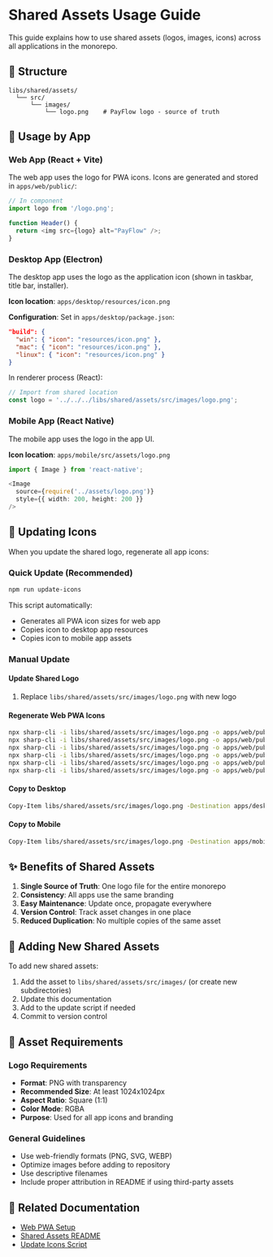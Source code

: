 # Shared Assets Usage Guide

This guide explains how to use shared assets (logos, images, icons) across all applications in the monorepo.

## 📁 Structure

```
libs/shared/assets/
  └── src/
      └── images/
          └── logo.png    # PayFlow logo - source of truth
```

## 🎯 Usage by App

### Web App (React + Vite)

The web app uses the logo for PWA icons. Icons are generated and stored in `apps/web/public/`:

```typescript
// In component
import logo from '/logo.png';

function Header() {
  return <img src={logo} alt="PayFlow" />;
}
```

### Desktop App (Electron)

The desktop app uses the logo as the application icon (shown in taskbar, title bar, installer).

**Icon location**: `apps/desktop/resources/icon.png`

**Configuration**: Set in `apps/desktop/package.json`:
```json
"build": {
  "win": { "icon": "resources/icon.png" },
  "mac": { "icon": "resources/icon.png" },
  "linux": { "icon": "resources/icon.png" }
}
```

In renderer process (React):
```typescript
// Import from shared location
const logo = '../../../libs/shared/assets/src/images/logo.png';
```

### Mobile App (React Native)

The mobile app uses the logo in the app UI.

**Icon location**: `apps/mobile/src/assets/logo.png`

```typescript
import { Image } from 'react-native';

<Image 
  source={require('../assets/logo.png')} 
  style={{ width: 200, height: 200 }}
/>
```

## 🔄 Updating Icons

When you update the shared logo, regenerate all app icons:

### Quick Update (Recommended)
```bash
npm run update-icons
```

This script automatically:
- Generates all PWA icon sizes for web app
- Copies icon to desktop app resources
- Copies icon to mobile app assets

### Manual Update

#### Update Shared Logo
1. Replace `libs/shared/assets/src/images/logo.png` with new logo

#### Regenerate Web PWA Icons
```bash
npx sharp-cli -i libs/shared/assets/src/images/logo.png -o apps/web/public/logo.png resize 1000 1000
npx sharp-cli -i libs/shared/assets/src/images/logo.png -o apps/web/public/pwa-192x192.png resize 192 192
npx sharp-cli -i libs/shared/assets/src/images/logo.png -o apps/web/public/pwa-512x512.png resize 512 512
npx sharp-cli -i libs/shared/assets/src/images/logo.png -o apps/web/public/apple-touch-icon.png resize 180 180
npx sharp-cli -i libs/shared/assets/src/images/logo.png -o apps/web/public/favicon-32x32.png resize 32 32
npx sharp-cli -i libs/shared/assets/src/images/logo.png -o apps/web/public/favicon-16x16.png resize 16 16
```

#### Copy to Desktop
```bash
Copy-Item libs/shared/assets/src/images/logo.png -Destination apps/desktop/resources/icon.png
```

#### Copy to Mobile
```bash
Copy-Item libs/shared/assets/src/images/logo.png -Destination apps/mobile/src/assets/logo.png
```

## ✨ Benefits of Shared Assets

1. **Single Source of Truth**: One logo file for the entire monorepo
2. **Consistency**: All apps use the same branding
3. **Easy Maintenance**: Update once, propagate everywhere
4. **Version Control**: Track asset changes in one place
5. **Reduced Duplication**: No multiple copies of the same asset

## 📝 Adding New Shared Assets

To add new shared assets:

1. Add the asset to `libs/shared/assets/src/images/` (or create new subdirectories)
2. Update this documentation
3. Add to the update script if needed
4. Commit to version control

## 🎨 Asset Requirements

### Logo Requirements
- **Format**: PNG with transparency
- **Recommended Size**: At least 1024x1024px
- **Aspect Ratio**: Square (1:1)
- **Color Mode**: RGBA
- **Purpose**: Used for all app icons and branding

### General Guidelines
- Use web-friendly formats (PNG, SVG, WEBP)
- Optimize images before adding to repository
- Use descriptive filenames
- Include proper attribution in README if using third-party assets

## 🔗 Related Documentation

- [Web PWA Setup](../../apps/web/PWA_README.md)
- [Shared Assets README](./README.md)
- [Update Icons Script](../../scripts/update-icons.js)


